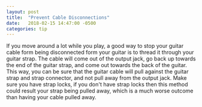 ```yaml
---
layout: post
title:  "Prevent Cable Disconnections"
date:   2018-02-15 14:47:00 -0500
categories: tip
---
```

If you move around a lot while you play, a good way to stop your guitar cable form being disconnected form your guitar is to thread it through your guitar strap. The cable will come out of the output jack, go back up towards the end of the guitar strap, and come out towards the back of the guitar. This way, you can be sure that the guitar cable will pull against the guitar strap and strap connector, and not pull away from the output jack. Make sure you have strap locks, if you don't have strap locks then this method could result your strap being pulled away, which is a much worse outcome than having your cable pulled away.
